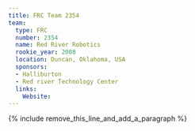 ```yaml
---
title: FRC Team 2354
team:
  type: FRC
  number: 2354
  name: Red River Robotics
  rookie_year: 2008
  location: Duncan, Oklahoma, USA
  sponsors:
  - Halliburton
  - Red river Technology Center
  links:
    Website:
---
```


{% include remove_this_line_and_add_a_paragraph %}